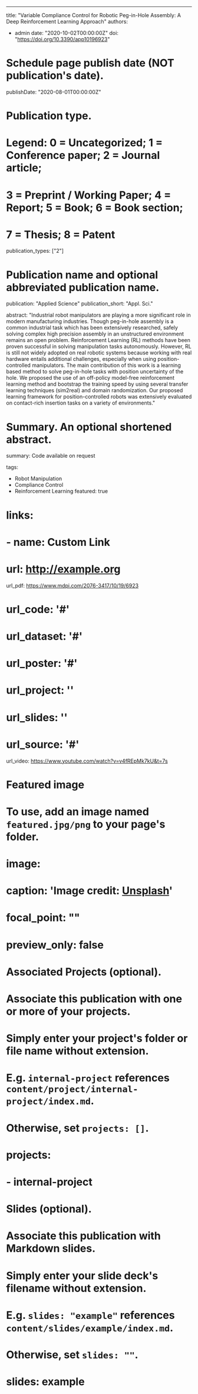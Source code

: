 ---
title: "Variable Compliance Control for Robotic Peg-in-Hole Assembly: A Deep Reinforcement Learning Approach"
authors:
- admin
date: "2020-10-02T00:00:00Z"
doi: "https://doi.org/10.3390/app10196923"

# Schedule page publish date (NOT publication's date).
publishDate: "2020-08-01T00:00:00Z"

# Publication type.
# Legend: 0 = Uncategorized; 1 = Conference paper; 2 = Journal article;
# 3 = Preprint / Working Paper; 4 = Report; 5 = Book; 6 = Book section;
# 7 = Thesis; 8 = Patent
publication_types: ["2"]

# Publication name and optional abbreviated publication name.
publication: "Applied Science"
publication_short: "Appl. Sci."

abstract: "Industrial robot manipulators are playing a more significant role in modern manufacturing industries. Though peg-in-hole assembly is a common industrial task which has been extensively researched, safely solving complex high precision assembly in an unstructured environment remains an open problem.
Reinforcement Learning (RL) methods have been proven successful in solving manipulation tasks autonomously. However, RL is still not widely adopted on real robotic systems because working with real hardware entails additional challenges, especially when using position-controlled manipulators. 
The main contribution of this work is a learning based method to solve peg-in-hole tasks with position uncertainty of the hole. We proposed the use of an off-policy model-free reinforcement learning method and bootstrap the training speed by using several transfer learning techniques (sim2real) and domain randomization. Our proposed learning framework for position-controlled robots was extensively evaluated on contact-rich insertion tasks on a variety of environments."

# Summary. An optional shortened abstract.
summary: Code available on request

tags:
- Robot Manipulation
- Compliance Control
- Reinforcement Learning
featured: true

# links:
# - name: Custom Link
#   url: http://example.org
url_pdf: https://www.mdpi.com/2076-3417/10/19/6923
# url_code: '#'
# url_dataset: '#'
# url_poster: '#'
# url_project: ''
# url_slides: ''
# url_source: '#'
url_video: https://www.youtube.com/watch?v=v4fREpMk7kU&t=7s

# Featured image
# To use, add an image named `featured.jpg/png` to your page's folder. 
# image:
#   caption: 'Image credit: [**Unsplash**](https://unsplash.com/photos/s9CC2SKySJM)'
#   focal_point: ""
#   preview_only: false

# Associated Projects (optional).
#   Associate this publication with one or more of your projects.
#   Simply enter your project's folder or file name without extension.
#   E.g. `internal-project` references `content/project/internal-project/index.md`.
#   Otherwise, set `projects: []`.
# projects:
# - internal-project

# Slides (optional).
#   Associate this publication with Markdown slides.
#   Simply enter your slide deck's filename without extension.
#   E.g. `slides: "example"` references `content/slides/example/index.md`.
#   Otherwise, set `slides: ""`.
# slides: example
<!-- ---

# {{% alert note %}}
# Click the *Slides* button above to demo Academic's Markdown slides feature.
# {{% /alert %}}

# Supplementary notes can be added here, including [code and math](https://sourcethemes.com/academic/docs/writing-markdown-latex/). -->
